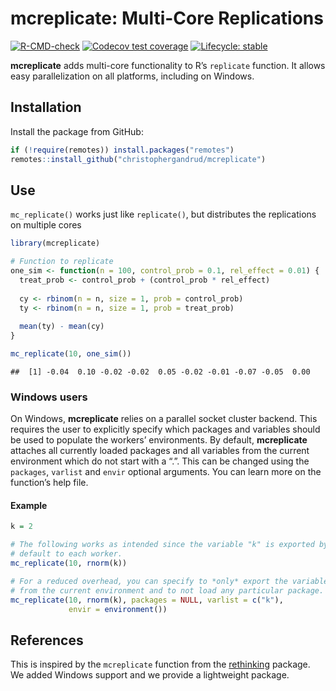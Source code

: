 
# mcreplicate: Multi-Core Replications

<!-- badges: start -->

[![R-CMD-check](https://github.com/christophergandrud/mcreplicate/workflows/R-CMD-check/badge.svg)](https://github.com/christophergandrud/mcreplicate/actions)
[![Codecov test
coverage](https://codecov.io/gh/christophergandrud/mcreplicate/branch/main/graph/badge.svg)](https://codecov.io/gh/christophergandrud/mcreplicate?branch=main)
[![Lifecycle:
stable](https://img.shields.io/badge/lifecycle-stable-brightgreen.svg)](https://lifecycle.r-lib.org/articles/stages.html#stable)
<!-- badges: end -->

**mcreplicate** adds multi-core functionality to R’s `replicate`
function. It allows easy parallelization on all platforms, including on
Windows.

## Installation

Install the package from GitHub:

``` r
if (!require(remotes)) install.packages("remotes")
remotes::install_github("christophergandrud/mcreplicate")
```

## Use

`mc_replicate()` works just like `replicate()`, but distributes the
replications on multiple cores

``` r
library(mcreplicate)

# Function to replicate
one_sim <- function(n = 100, control_prob = 0.1, rel_effect = 0.01) {
  treat_prob <- control_prob + (control_prob * rel_effect)
    
  cy <- rbinom(n = n, size = 1, prob = control_prob)
  ty <- rbinom(n = n, size = 1, prob = treat_prob)
  
  mean(ty) - mean(cy)
}

mc_replicate(10, one_sim())
```

    ##  [1] -0.04  0.10 -0.02 -0.02  0.05 -0.02 -0.01 -0.07 -0.05  0.00

### Windows users

On Windows, **mcreplicate** relies on a parallel socket cluster backend.
This requires the user to explicitly specify which packages and
variables should be used to populate the workers’ environments. By
default, **mcreplicate** attaches all currently loaded packages and all
variables from the current environment which do not start with a “.”.
This can be changed using the `packages`, `varlist` and `envir` optional
arguments. You can learn more on the function’s help file.

#### Example

``` r
k = 2

# The following works as intended since the variable "k" is exported by 
# default to each worker.
mc_replicate(10, rnorm(k))

# For a reduced overhead, you can specify to *only* export the variable "k" 
# from the current environment and to not load any particular package.
mc_replicate(10, rnorm(k), packages = NULL, varlist = c("k"), 
             envir = environment())
```

## References

This is inspired by the `mcreplicate` function from the
[rethinking](https://github.com/rmcelreath/rethinking) package. We added
Windows support and we provide a lightweight package.
